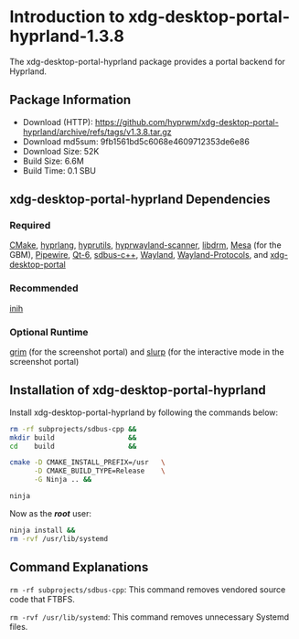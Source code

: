 # Introduction to xdg-desktop-portal-hyprland-1.3.8
The xdg-desktop-portal-hyprland package provides a portal backend for Hyprland.

## Package Information
- Download (HTTP): https://github.com/hyprwm/xdg-desktop-portal-hyprland/archive/refs/tags/v1.3.8.tar.gz
- Download md5sum: 9fb1561bd5c6068e4609712353de6e86
- Download Size: 52K
- Build Size: 6.6M
- Build Time: 0.1 SBU

## xdg-desktop-portal-hyprland Dependencies
### Required
  [CMake](https://linuxfromscratch.org/blfs/view/svn/general/cmake.html),
  [hyprlang](./2-hyprlang.md),
  [hyprutils](./1-hyprutils.md),
  [hyprwayland-scanner](./7-hyprwayland-scanner.md),
  [libdrm](https://linuxfromscratch.org/blfs/view/svn/x/libdrm.html),
  [Mesa](https://linuxfromscratch.org/blfs/view/svn/x/mesa.html) (for the GBM),
  [Pipewire](https://linuxfromscratch.org/blfs/view/svn/multimedia/pipewire.html),
  [Qt-6](https://linuxfromscratch.org/blfs/view/svn/x/qt6.html),
  [sdbus-c++](./11-sdbus-cpp.md),
  [Wayland](https://linuxfromscratch.org/blfs/view/svn/general/wayland.html),
  [Wayland-Protocols](https://linuxfromscratch.org/blfs/view/svn/general/wayland-protocols.html), and
  [xdg-desktop-portal](https://linuxfromscratch.org/blfs/view/svn/x/xdg-desktop-portal.html)

### Recommended
  [inih](https://linuxfromscratch.org/blfs/view/svn/general/inih.html)

### Optional Runtime
  [grim](https://archlinux.org/packages/extra/x86_64/grim/)
  (for the screenshot portal) and
  [slurp](https://archlinux.org/packages/extra/x86_64/slurp/) (for the
  interactive mode in the screenshot portal)

## Installation of xdg-desktop-portal-hyprland
Install xdg-desktop-portal-hyprland by following the commands below:
```Bash
rm -rf subprojects/sdbus-cpp &&
mkdir build                  &&
cd    build                  &&

cmake -D CMAKE_INSTALL_PREFIX=/usr   \
      -D CMAKE_BUILD_TYPE=Release    \
      -G Ninja .. &&

ninja
```

Now as the ***root*** user:
```Bash
ninja install &&
rm -rvf /usr/lib/systemd
```

## Command Explanations
  `rm -rf subprojects/sdbus-cpp`: This command removes vendored source code
  that FTBFS.

  `rm -rvf /usr/lib/systemd`: This command removes unnecessary Systemd files.
